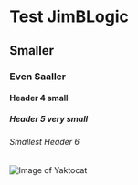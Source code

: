 # Test JimBLogic
## Smaller
### Even Saaller
#### Header 4 small
##### Header 5 very small
###### Smallest Header 6

![Image of Yaktocat](https://octodex.github.com/images/yaktocat.png)
